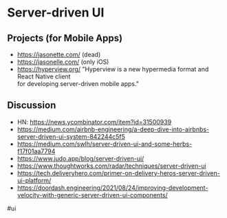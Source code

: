 # Server-driven UI

## Projects (for Mobile Apps)
- https://jasonette.com/ (dead)
- https://jasonelle.com/ (only iOS)
- https://hyperview.org/ "Hyperview is a new hypermedia format and React Native client  
for developing server-driven mobile apps."

## Discussion
- HN: https://news.ycombinator.com/item?id=31500939
- https://medium.com/airbnb-engineering/a-deep-dive-into-airbnbs-server-driven-ui-system-842244c5f5
- https://medium.com/swlh/server-driven-ui-and-some-herbs-f17f01aa7794
- https://www.judo.app/blog/server-driven-ui/
- https://www.thoughtworks.com/radar/techniques/server-driven-ui
- https://tech.deliveryhero.com/primer-on-delivery-heros-server-driven-ui-platform/
- https://doordash.engineering/2021/08/24/improving-development-velocity-with-generic-server-driven-ui-components/

<!-- Keywords -->
#ui
<!-- /Keywords -->
